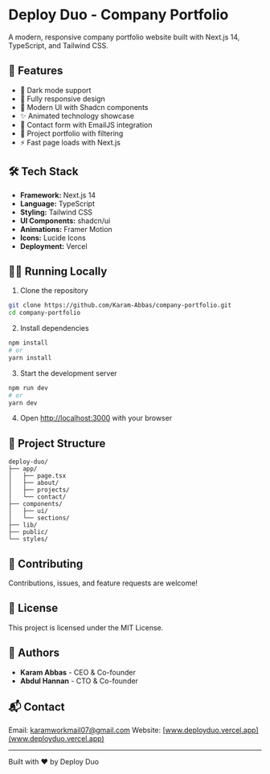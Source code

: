 # Deploy Duo - Company Portfolio

A modern, responsive company portfolio website built with Next.js 14, TypeScript, and Tailwind CSS.

## 🚀 Features

- 🌙 Dark mode support
- 📱 Fully responsive design
- 🎨 Modern UI with Shadcn components
- ✨ Animated technology showcase
- 📧 Contact form with EmailJS integration
- 🎯 Project portfolio with filtering
- ⚡ Fast page loads with Next.js


## 🛠️ Tech Stack

- **Framework:** Next.js 14
- **Language:** TypeScript
- **Styling:** Tailwind CSS
- **UI Components:** shadcn/ui
- **Animations:** Framer Motion
- **Icons:** Lucide Icons
- **Deployment:** Vercel

## 🏃‍♂️ Running Locally

1. Clone the repository

```bash
git clone https://github.com/Karam-Abbas/company-portfolio.git
cd company-portfolio
```

2. Install dependencies

```bash
npm install
# or
yarn install
```

3. Start the development server

```bash
npm run dev
# or
yarn dev
```

4. Open [http://localhost:3000](http://localhost:3000) with your browser

## 📁 Project Structure

```
deploy-duo/
├── app/
│   ├── page.tsx
│   ├── about/
│   ├── projects/
│   └── contact/
├── components/
│   ├── ui/
│   └── sections/
├── lib/
├── public/
└── styles/ 
```

## 🤝 Contributing

Contributions, issues, and feature requests are welcome!

## 📝 License

This project is licensed under the MIT License.

## 👥 Authors

- **Karam Abbas** - CEO & Co-founder
- **Abdul Hannan** - CTO & Co-founder

## 📬 Contact

Email: [karamworkmail07@gmail.com](karamworkmail07@gmail.com)
Website: [www.deployduo.vercel.app](www.deployduo.vercel.app)

---
Built with ❤️ by Deploy Duo

